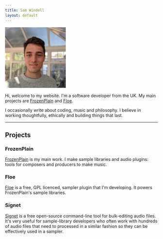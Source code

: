 ```yaml
---
title: Sam Windell
layout: default
---
```


<img class="avatar" src="/assets/images/me.webp">

Hi, welcome to my website. I'm a software developer from the UK. My main projects are [FrozenPlain](https://frozenplain.com) and [Floe](https://floe.audio).

I occasionally write about coding, music and philosophy. I believe in working thoughtfully, ethically and building things that last.

---

## Projects

### FrozenPlain
[FrozenPlain](https://frozenplain.com) is my main work. I make sample libraries and audio plugins: tools for composers and producers to make music.

### Floe
[Floe](https://github.com/Floe-Synth/Floe) is a free, GPL licenced, sampler plugin that I'm developing. It powers FrozenPlain's sample libraries.

### Signet
[Signet](https://github.com/samwindell/signet) is a free open-source command-line tool for bulk-editing audio files. It's very useful for sample-library developers who often work with hundreds of audio files that need to processed in a similar fashion so they can be effectively used in a sampler.
